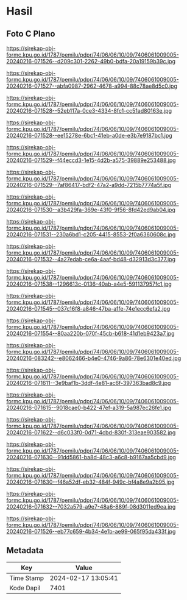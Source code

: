 # Hasil

## Foto C Plano

https://sirekap-obj-formc.kpu.go.id/1787/pemilu/pdpr/74/06/06/10/09/7406061009005-20240216-071526--d209c301-2262-49b0-bdfa-20a19159b39c.jpg

https://sirekap-obj-formc.kpu.go.id/1787/pemilu/pdpr/74/06/06/10/09/7406061009005-20240216-071527--abfa0987-2962-4678-a994-88c78ae8d5c0.jpg

https://sirekap-obj-formc.kpu.go.id/1787/pemilu/pdpr/74/06/06/10/09/7406061009005-20240216-071528--52eb117a-0ce3-4334-8fc1-cc51ad80163e.jpg

https://sirekap-obj-formc.kpu.go.id/1787/pemilu/pdpr/74/06/06/10/09/7406061009005-20240216-071528--ee15278e-6bc1-41eb-a0de-e3b7e9187bc1.jpg

https://sirekap-obj-formc.kpu.go.id/1787/pemilu/pdpr/74/06/06/10/09/7406061009005-20240216-071529--f44eccd3-1e15-4d2b-a575-39889e253488.jpg

https://sirekap-obj-formc.kpu.go.id/1787/pemilu/pdpr/74/06/06/10/09/7406061009005-20240216-071529--7af86417-bdf2-47a2-a9dd-7215b7774a5f.jpg

https://sirekap-obj-formc.kpu.go.id/1787/pemilu/pdpr/74/06/06/10/09/7406061009005-20240216-071530--a3b429fa-369e-43f0-9f56-8fd42ed9ab04.jpg

https://sirekap-obj-formc.kpu.go.id/1787/pemilu/pdpr/74/06/06/10/09/7406061009005-20240216-071531--230a6bd1-c205-4415-8553-2f0a6360608c.jpg

https://sirekap-obj-formc.kpu.go.id/1787/pemilu/pdpr/74/06/06/10/09/7406061009005-20240216-071532--4a27edab-ce6a-4aaf-bd48-d32913d3c377.jpg

https://sirekap-obj-formc.kpu.go.id/1787/pemilu/pdpr/74/06/06/10/09/7406061009005-20240216-071538--1296613c-0136-40ab-a4e5-591137957fc1.jpg

https://sirekap-obj-formc.kpu.go.id/1787/pemilu/pdpr/74/06/06/10/09/7406061009005-20240216-071545--037c16f8-a846-47ba-a1fe-74e1ecc6efa2.jpg

https://sirekap-obj-formc.kpu.go.id/1787/pemilu/pdpr/74/06/06/10/09/7406061009005-20240216-071554--80aa220b-070f-45cb-b618-41d1eb9423a7.jpg

https://sirekap-obj-formc.kpu.go.id/1787/pemilu/pdpr/74/06/06/10/09/7406061009005-20240216-083242--e8062466-b4e0-4746-9a86-78e6301e40ed.jpg

https://sirekap-obj-formc.kpu.go.id/1787/pemilu/pdpr/74/06/06/10/09/7406061009005-20240216-071611--3e9baf1b-3ddf-4e81-ac6f-397363bad8c9.jpg

https://sirekap-obj-formc.kpu.go.id/1787/pemilu/pdpr/74/06/06/10/09/7406061009005-20240216-071615--9018cae0-b422-47ef-a319-5a987ec26fe1.jpg

https://sirekap-obj-formc.kpu.go.id/1787/pemilu/pdpr/74/06/06/10/09/7406061009005-20240216-071622--d6c033f0-0d71-4cbd-830f-313eae903582.jpg

https://sirekap-obj-formc.kpu.go.id/1787/pemilu/pdpr/74/06/06/10/09/7406061009005-20240216-071630--91dd5861-ba8d-48c3-a6c8-b9167aa5cbd9.jpg

https://sirekap-obj-formc.kpu.go.id/1787/pemilu/pdpr/74/06/06/10/09/7406061009005-20240216-071630--f46a52df-eb32-484f-949c-bf4a8e9a2b95.jpg

https://sirekap-obj-formc.kpu.go.id/1787/pemilu/pdpr/74/06/06/10/09/7406061009005-20240216-071632--7032a579-a9e7-48a6-889f-08d3011ed9ea.jpg

https://sirekap-obj-formc.kpu.go.id/1787/pemilu/pdpr/74/06/06/10/09/7406061009005-20240216-071526--eb77c659-4b34-4e1b-ae99-065f95da433f.jpg


## Metadata

| Key        | Value               |
| ---------- | ------------------- |
| Time Stamp | 2024-02-17 13:05:41 |
| Kode Dapil | 7401                |



